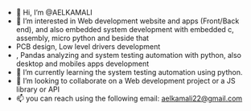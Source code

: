 - 👋 Hi, I’m @AELKAMALI
- 👀 I’m interested in Web development website and apps (Front/Back end), and also embedded system development with embedded c, assembly, micro python and beside that
-  PCB design, Low level drivers development
- , Pandas analyzing and system testing automation with python, also desktop and mobiles apps development
- 🌱 I’m currently learning the system testing automation using python.
- 💞️ I’m looking to collaborate on a Web development project or a JS library or API
- 📫 you can reach using the following email: aelkamali22@gmail.com

<!---
AELKAMALI/AELKAMALI is a ✨ special ✨ repository because its `README.md` (this file) appears on your GitHub profile.
You can click the Preview link to take a look at your changes.
--->
